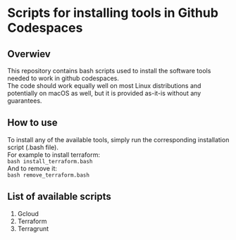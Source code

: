 # Scripts for installing tools in Github Codespaces

## Overwiev 

This repository contains bash scripts used to install the software tools needed to work in github codespaces. <br>
The code should work equally well on most Linux distributions and potentially on macOS as well, but it is provided as-it-is without any guarantees.


## How to use
To install any of the available tools, simply run the corresponding installation script (.bash file). <br>
For example to install terraform: <br>
`bash install_terraform.bash` <br>
And to remove it: <br>
`bash remove_terraform.bash`


## List of available scripts
1. Gcloud  
2. Terraform 
3. Terragrunt 